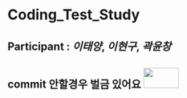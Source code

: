 # Coding_Test_Study

## **Participant** : *이태양*, *이현구*, *곽윤창*    
## **commit** 안할경우 벌금 있어요 <img src="https://www.google.com/url?sa=i&url=https%3A%2F%2Fwww.pngwing.com%2Fko%2Ffree-png-pquzl&psig=AOvVaw3IEJOxzYH1nAKnp3pTqzkL&ust=1622030889291000&source=images&cd=vfe&ved=0CAIQjRxqFwoTCMCJlIrm5PACFQAAAAAdAAAAABAI" width="70" height="40">   
